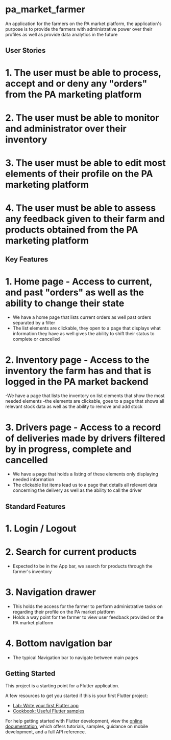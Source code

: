 # pa_market_farmer

An application for the farmers on the PA market platform, the application's purpose is to provide the farmers with administrative power over their profiles as well as provide data analytics in the future

## User Stories
# 1. The user must be able to process, accept and or deny any "orders" from the PA marketing platform
# 2. The user must be able to monitor and administrator over their inventory
# 3. The user must be able to edit most elements of their profile on the PA marketing platform
# 4. The user must be able to assess any feedback given to their farm and products obtained from the PA marketing platform

## Key Features 
# 1. Home page - Access to current, and past "orders" as well as the ability to change their state
- We have a home page that lists current orders as well past orders separated by a filter
- The list elements are clickable, they open to a page that displays what information they have as well gives the ability to shift their status to complete or cancelled 

# 2. Inventory page - Access to the inventory the farm has and that is logged in the PA market backend
-We have a page that lists the inventory on list elements that show the most needed elements
-the elements are clickable, goes to a page that shows all relevant stock data as well as the ability to remove and add stock

# 3. Drivers page - Access to a record of deliveries made by drivers filtered by in progress, complete and cancelled
- We have a page that holds a listing of these elements only displaying needed information
- The clickable list items lead us to a page that details all relevant data concerning the delivery as well as the ability to call the driver

## Standard Features
# 1. Login / Logout 
# 2. Search for current products 
- Expected to be in the App bar, we search for products through the farmer's inventory
# 3. Navigation drawer
- This holds the access for the farmer to perform administrative tasks on regarding their profile on the PA market platform
- Holds a way point for the farmer to view user feedback provided on the PA market platform
# 4. Bottom navigation bar
- The typical Navigation bar to navigate between main pages




## Getting Started

This project is a starting point for a Flutter application.

A few resources to get you started if this is your first Flutter project:

- [Lab: Write your first Flutter app](https://docs.flutter.dev/get-started/codelab)
- [Cookbook: Useful Flutter samples](https://docs.flutter.dev/cookbook)

For help getting started with Flutter development, view the
[online documentation](https://docs.flutter.dev/), which offers tutorials,
samples, guidance on mobile development, and a full API reference.
